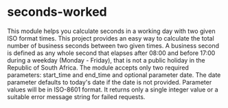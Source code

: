 # seconds-worked

This module helps you calculate seconds in a working day with two given ISO format times.
This project provides an easy way to calculate the total number of business seconds between two given times.
A business second is defined as any whole second that elapses after 08:00 and before 17:00 during a weekday 
(Monday - Friday), that is not a public holiday in the Republic of South Africa.
The module accepts only two required parameters: start_time and end_time and optional parameter date.
The date parameter defaults to today's date if the date is not provided.
Parameter values will be in ISO-8601 format. It returns only a single integer value or a suitable error message string 
for failed requests.
